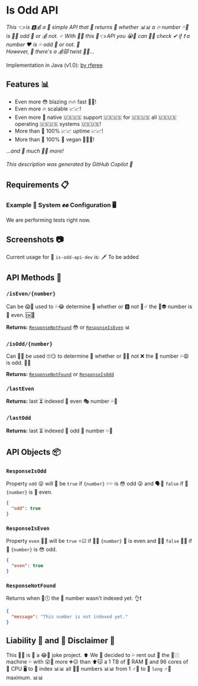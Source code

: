 # Is Odd API

*This 👈 is 🅱💰 a 🐍 simple API that 🍑 returns 💌 whether 📊📊 a 🔥 number 💦🔢 is 🙈💦 odd 🤥 or 💰 not. ♂ With 👏👼 this 🏽👈 API you 😭💄 can 💁🔫 check ✔ if ❗ a number ❤ is 💦 odd 🤥 or not. 🙅*\
*However, 💯 there's a 💰😾 twist 🔄🔄...*

Implementation in Java (v1.0): [by rferee](https://github.com/rferee/is-odd-api)

## Features 📊

- Even more 😳 blazing 🔥🔥 fast 🏃🏃!
- Even more 🔥 scalable 📈📈!
- Even more 🎨 native 🇺🇸🇺🇸 support 🇺🇸🇺🇸 for 🇺🇸🇺🇸 all 🇺🇸🇺🇸 operating 🇺🇸🇺🇸 systems 🇺🇸🇺🇸!
- More than 🫣 100% 📈📈 uptime 📈📈!
- More than 🫠 100% 💯 vegan 🌱🌱🌱!

*...and 🍑 much 🙈💦 more!*

###### *This description was generated by GitHub Copilot 🤖*

## Requirements 📋

### Example 🤔 System ✊✊ Configuration 🖥

We are performing tests right now. 

## Screenshots 📷

Current usage for 👏 `is-odd-api-dev` is: 🗡
To be added

## API Methods 📡

### `/isEven/{number}`

Can be 😱🐝 used to 💦😂 determine 🤔 whether or 🅱 not 🚫♂ the 👏👽 number is 📃 even. 🆗🌃

**Returns:** [`ResponseNotFound`](#responsenotfound) 😳 or [`ResponseIsEven`](#responseiseven) 📊

### `/isOdd/{number}`

Can 🔫💦 be used 🙄😏 to determine 🧐 whether or 🔮💦 not ❌ the 👏 number 💦😧 is odd. 🤥😜

**Returns:** [`ResponseNotFound`](#responsenotfound) or [`ResponseIsOdd`](#responseisodd)

### `/lastEven`

**Returns:** last ⏳ indexed 🔎 even 🎭 number 💦🔢

### `/lastOdd`

**Returns:** last ⏳ indexed 🔎 odd 🤨 number 💦🔢

## API Objects 📦

### `ResponseIsOdd`

Property `odd` 😜 will 📃 be `true` if `{number}` 💦💦 is 😳 odd 😜 and 🗣👏 `false` if 👏 `{number}` is 🙈 even.

```json
{
  "odd": true
}
```

### `ResponseIsEven`

Property `even` 💁🌃 will be `true` ⭐☑ if 🚫🤥 `{number}` 🔢 is even and 👏👏 `false` 👳❌ if 👏 `{number}` is 😳 odd.

```json
{
  "even": true
}
```

### `ResponseNotFound`

Returns when 😤🕔 the 👩 number wasn't indexed yet. 👌❗

```json
{
  "message": "This number is not indexed yet."
}
```

## Liability 📜 and 🍑 Disclaimer 📜

This 👩😬 is 👏 a 😂🤡 joke project. ⬆ We 👧 decided to 💦 rent out 💯 the 🚀🏼 machine 💦 with 😲🙅 more ➕😖 than ⬆😽 a 1 TB of 🐲 RAM 👋 and 96 cores of 🐲 CPU 🖥 to 🍑 index 📊📊 all 🙈💦 numbers 📊📊 from 1 ♂👵 to 🍑 `long` ♂👵 maximum. 📊📊
